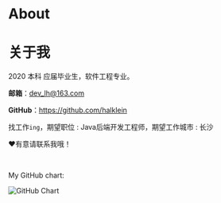 # About


# 关于我
2020 本科 应届毕业生，软件工程专业。

**邮箱**：dev_lh@163.com

**GitHub**：https://github.com/halklein



找工作`ing`，期望职位 : Java后端开发工程师，期望工作城市 : 长沙

:heart:有意请联系我哦！

</br>

My GitHub chart:

![GitHub Chart](https://ghchart.rshah.org/HalKlein)
